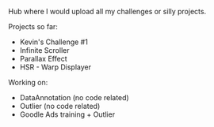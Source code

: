 Hub where I would upload all my challenges or silly projects.

Projects so far:

- Kevin's Challenge #1
- Infinite Scroller
- Parallax Effect
- HSR - Warp Displayer

Working on:

- DataAnnotation (no code related)
- Outlier (no code related)
- Goodle Ads training + Outlier